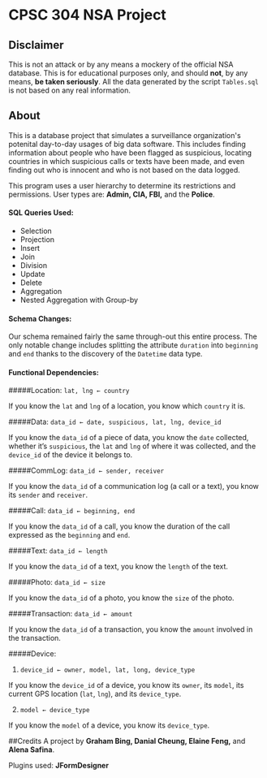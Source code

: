 # CPSC 304 NSA Project

## Disclaimer
This is not an attack or by any means a mockery of the official NSA database. This is for educational purposes only,
and should **not**, by any means, **be taken seriously**. All the data generated by the script
`Tables.sql` is not based on any real information.

## About
This is a database project that simulates a surveillance organization's
potenital day-to-day usages of big data software. This includes finding information about
people who have been flagged as suspicious, locating countries in which
suspicious calls or texts have been made, and even finding out who is innocent
and who is not based on the data logged.

This program uses a user hierarchy to determine its restrictions
and permissions. User types are: **Admin, CIA, FBI,** and the **Police**.

#### SQL Queries Used:
- Selection
- Projection
- Insert
- Join
- Division
- Update
- Delete
- Aggregation
- Nested Aggregation with Group-by

#### Schema Changes:

Our schema remained fairly the same through-out this entire
process. The only notable change includes splitting the attribute
`duration` into `beginning` and `end` thanks to the discovery of the
`Datetime` data type.

#### Functional Dependencies:
#####Location:
`lat, lng ← country`

If you know the `lat` and `lng` of a location, you know which `country` it is.

#####Data:
`data_id ← date, suspicious, lat, lng, device_id`

If you know the `data_id` of a piece of data, you know the `date` collected, whether it’s `suspicious`, the `lat` and `lng` of where it was collected, and the `device_id` of the device it belongs to.

#####CommLog:
`data_id ← sender, receiver`

If you know the `data_id` of a communication log (a call or a text), you know its `sender` and `receiver`.

#####Call:
`data_id ← beginning, end`

If you know the `data_id` of a call, you know the duration of the call expressed as the `beginning` and `end`.

#####Text:
`data_id ← length`

If you know the `data_id` of a text, you know the `length` of the text.

#####Photo:
`data_id ← size`

If you know the `data_id` of a photo, you know the `size` of the photo.

#####Transaction:
`data_id ← amount`

If you know the `data_id` of a transaction, you know the `amount` involved in the transaction.

#####Device:

1) `device_id ← owner, model, lat, long, device_type`

If you know the `device_id` of a device, you know its `owner`, its `model`, its current GPS location (`lat`, `lng`), and its `device_type`.

2) `model ← device_type`

If you know the `model` of a device, you know its `device_type`.



##Credits
A project by **Graham Bing, Danial Cheung, Elaine Feng,** and **Alena Safina**.

Plugins used: **JFormDesigner**
